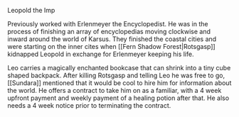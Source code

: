 Leopold the Imp 

Previously worked with Erlenmeyer the Encyclopedist. He was in the process of finishing an array of encyclopedias moving clockwise and inward around the world of Karsus. They finished the coastal cities and were starting on the inner cites when [[Fern Shadow Forest|Rotsgasp]] kidnapped Leopold in exchange for Erlenmeyer keeping his life. 

Leo carries a magically enchanted bookcase that can shrink into a tiny cube shaped backpack. After killing Rotsgasp and telling Leo he was free to go, [[Sundara]] mentioned that it would be cool to hire him for information about the world. He offers a contract to take him on as a familiar, with a 4 week upfront payment and weekly payment of a healing potion after that. He also needs a 4 week notice prior to terminating the contract.